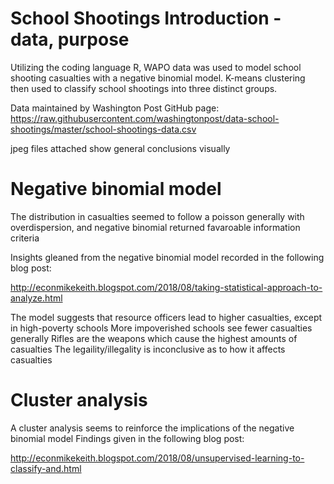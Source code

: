 # School Shootings Introduction - data, purpose
Utilizing the coding language R, WAPO data was used to model school shooting casualties with a negative binomial model. K-means clustering then used to classify school shootings into three distinct groups.

Data maintained by Washington Post GitHub page: https://raw.githubusercontent.com/washingtonpost/data-school-shootings/master/school-shootings-data.csv

jpeg files attached show general conclusions visually

# Negative binomial model
The distribution in casualties seemed to follow a poisson generally with overdispersion, and negative binomial returned favaroable information criteria

Insights gleaned from the negative binomial model recorded in the following blog post:

http://econmikekeith.blogspot.com/2018/08/taking-statistical-approach-to-analyze.html

The model suggests that resource officers lead to higher casualties, except in high-poverty schools
More impoverished schools see fewer casualties generally
Rifles are the weapons which cause the highest amounts of casualties
The legaility/illegality is inconclusive as to how it affects casualties

# Cluster analysis
A cluster analysis seems to reinforce the implications of the negative binomial model
Findings given in the following blog post:

http://econmikekeith.blogspot.com/2018/08/unsupervised-learning-to-classify-and.html
